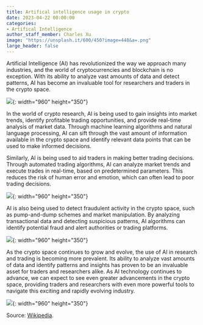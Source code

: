 ```yaml
---
title: Artifical intelligence usage in crypto
date: 2023-04-22 00:00:00
categories:
- Artifical Intelligence
author_staff_member: Charles Xu
image: "https://unsplash.it/600/450?image=448&a=.png"
large_header: false
---
```


Artificial Intelligence (AI) has revolutionized the way we approach many industries, and the world of cryptocurrencies and blockchain is no exception. With its ability to analyze vast amounts of data and detect patterns, AI has become an invaluable tool for researchers and traders in the crypto space.

![](https://unsplash.it/960/350?image=690){: width="960" height="350"}

In the world of crypto research, AI is being used to gain insights into market trends, identify profitable trading opportunities, and provide real-time analysis of market data. Through machine learning algorithms and natural language processing, AI can sift through the vast amount of information available in the crypto space and identify relevant data points that can be used to make informed decisions.

Similarly, AI is being used to aid traders in making better trading decisions. Through automated trading algorithms, AI can analyze market trends and execute trades in real-time, based on predetermined parameters. This reduces the risk of human error and emotion, which can often lead to poor trading decisions.

![](https://unsplash.it/960/350?image=670){: width="960" height="350"}

AI is also being used to detect fraudulent activity in the crypto space, such as pump-and-dump schemes and market manipulation. By analyzing transactional data and detecting suspicious patterns, AI algorithms can identify potential fraud and alert authorities or trading platforms.

![](https://unsplash.it/960/350?image=442){: width="960" height="350"}

As the crypto space continues to grow and evolve, the use of AI in research and trading is becoming more prevalent. Its ability to analyze vast amounts of data and identify patterns and insights has proven to be an invaluable asset for traders and researchers alike. As AI technology continues to advance, we can expect to see even greater advancements in the crypto space, providing traders and researchers with even more powerful tools to navigate this exciting and rapidly evolving industry.

![](https://unsplash.it/960/350?image=655){: width="960" height="350"}

Source: [Wikipedia](https://en.wikipedia.org/wiki/Flipping).
